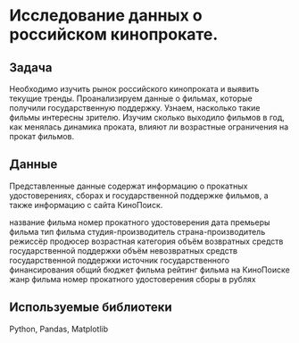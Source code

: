 # Исследование данных о российском кинопрокате.
## Задача
Необходимо изучить рынок российского кинопроката и выявить текущие тренды. Проанализируем данные о фильмах, которые получили государственную поддержку. Узнаем, насколько такие фильмы интересны зрителю. Изучим сколько выходило фильмов в год, как менялась динамика проката, влияют ли возрастные ограничения на прокат фильмов.

## Данные
Представленные данные содержат информацию о прокатных удостоверениях, сборах и государственной поддержке фильмов, а также информацию с сайта КиноПоиск.

название фильма
номер прокатного удостоверения
дата премьеры фильма
тип фильма
студия-производитель
страна-производитель
режиссёр
продюсер
возрастная категория
объём возвратных средств государственной поддержки
объём невозвратных средств государственной поддержки
источник государственного финансирования
общий бюджет фильма
рейтинг фильма на КиноПоиске
жанр фильма
номер прокатного удостоверения
сборы в рублях
## Используемые библиотеки
Python, Pandas, Matplotlib
